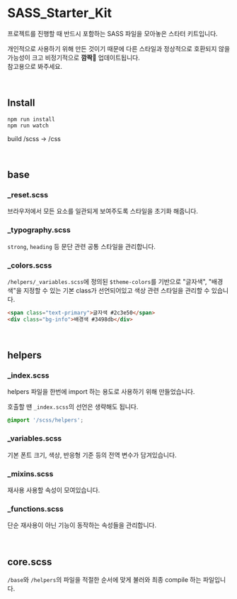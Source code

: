 # SASS_Starter_Kit
프로젝트를 진행할 때 반드시 포함하는 SASS 파일을 모아놓은 스타터 키트입니다.

개인적으로 사용하기 위해 만든 것이기 때문에 다른 스타일과 정상적으로 호환되지 않을 가능성이 크고 비정기적으로 **깜짝🎉** 업데이트됩니다.
<br>참고용으로 봐주세요.


<br>


## Install

```
npm run install
npm run watch
```

build /scss -> /css


<br>

## base
### _reset.scss
브라우저에서 모든 요소를 ​일관되게 보여주도록 스타일을 초기화 해줍니다.

### _typography.scss
`strong`, `heading` 등 문단 관련 공통 스타일을 관리합니다.

### _colors.scss
`/helpers/_variables.scss`에 정의된 `$theme-colors`를 기반으로 "글자색", "배경색"을 지정할 수 있는 기본 class가 선언되어있고
색상 관련 스타일을 관리할 수 있습니다.

```html
<span class="text-primary">글자색 #2c3e50</span>
<div class="bg-info">배경색 #3498db</div>
```

<br>

## helpers
### _index.scss
helpers 파일을 한번에 import 하는 용도로 사용하기 위해 만들었습니다.

호출할 땐 `_index.scss`의 선언은 생략해도 됩니다.
```scss
@import '/scss/helpers';
```

### _variables.scss
기본 폰트 크기, 색상, 반응형 기준 등의 전역 변수가 담겨있습니다.

### _mixins.scss
재사용 사용할 속성이 모여있습니다.

### _functions.scss
단순 재사용이 아닌 기능이 동작하는 속성들을 관리합니다.

<br>

## core.scss
`/base`와 `/helpers`의 파일을 적절한 순서에 맞게 불러와 최종 compile 하는 파일입니다.
